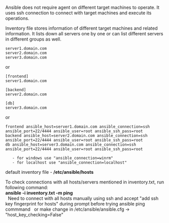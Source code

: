 Ansible does not require agent on different target machines to operate.
It uses ssh connection to connect with target machines and execute its operations.

Inventory file stores information of different target machines and related information.
It lists down all servers one by one or can list different servers in different groups as well.
```
server1.domain.com
server2.domain.com
server3.domain.com
```

or

```
[frontend]
server1.domain.com

[backend]
server2.domain.com

[db]
server3.domain.com
```
or

```
frontend ansible_host=server1.domain.com ansible_connection=ssh ansible_port=22/4444 ansible_user=root ansible_ssh_pass=root
backend ansible_host=server2.domain.com ansible_connection=ssh ansible_port=22/4444 ansible_user=root ansible_ssh_pass=root
db ansible_host=server3.domain.com ansible_connection=ssh ansible_port=22/4444 ansible_user=root ansible_ssh_pass=root

   - for windows use "ansible_connection=winrm"
   - for localhost use "ansible_connection=localhost"
```

default inventory file - **/etc/ansible/hosts**


To check connections with all hosts/servers mentioned in inventory.txt, run following command:  
**ansible -i inventory.txt -m ping**  
&nbsp;  Need to connect with all hosts manually using ssh and accept "add ssh key fingerprint for hosts" during prompt before trying ansible ping commmand
&nbsp;  or make change in /etc/ansible/ansible.cfg ->  "host_key_checking=False"
  
 


